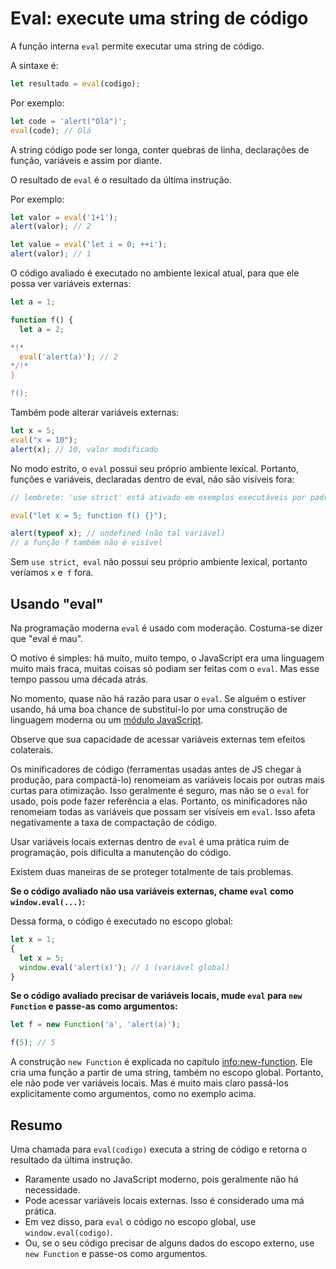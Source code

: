 # Eval: execute uma string de código

A função interna `eval` permite executar uma string de código.

A sintaxe é:

```js
let resultado = eval(codigo);
```

Por exemplo:

```js run
let code = 'alert("Olá")';
eval(code); // Olá
```

A string código pode ser longa, conter quebras de linha, declarações de função, variáveis e assim por diante.

O resultado de `eval` é o resultado da última instrução.

Por exemplo:
```js run
let valor = eval('1+1');
alert(valor); // 2
```

```js run
let value = eval('let i = 0; ++i');
alert(valor); // 1
```

O código avaliado é executado no ambiente lexical atual, para que ele possa ver variáveis externas:

```js run no-beautify
let a = 1;

function f() {
  let a = 2;

*!*
  eval('alert(a)'); // 2
*/!*
}

f();
```

Também pode alterar variáveis externas:

```js untrusted refresh run
let x = 5;
eval("x = 10");
alert(x); // 10, valor modificado
```

No modo estrito, o `eval` possui seu próprio ambiente lexical. Portanto, funções e variáveis, declaradas dentro de eval, não são visíveis fora:

```js untrusted refresh run
// lembrete: 'use strict' está ativado em exemplos executáveis por padrão

eval("let x = 5; function f() {}");

alert(typeof x); // undefined (não tal variável)
// a função f também não é visível
```

Sem `use strict`,` eval` não possui seu próprio ambiente lexical, portanto veríamos `x` e` f` fora.

## Usando "eval"

Na programação moderna `eval` é usado com moderação. Costuma-se dizer que "eval é mau".

O motivo é simples: há muito, muito tempo, o JavaScript era uma linguagem muito mais fraca, muitas coisas só podiam ser feitas com o `eval`. Mas esse tempo passou uma década atrás.

No momento, quase não há razão para usar o `eval`. Se alguém o estiver usando, há uma boa chance de substituí-lo por uma construção de linguagem moderna ou um [módulo JavaScript](info:modules).

Observe que sua capacidade de acessar variáveis externas tem efeitos colaterais.

Os minificadores de código (ferramentas usadas antes de JS chegar à produção, para compactá-lo) renomeiam as variáveis locais por outras mais curtas para otimização. Isso geralmente é seguro, mas não se o `eval` for usado, pois pode fazer referência a elas. Portanto, os minificadores não renomeiam todas as variáveis que possam ser visíveis em `eval`. Isso afeta negativamente a taxa de compactação de código.

Usar variáveis locais externas dentro de `eval` é uma prática ruim de programação, pois dificulta a manutenção do código.

Existem duas maneiras de se proteger totalmente de tais problemas.

**Se o código avaliado não usa variáveis externas, chame `eval` como `window.eval(...)`:**

Dessa forma, o código é executado no escopo global:

```js untrusted refresh run
let x = 1;
{
  let x = 5;
  window.eval('alert(x)'); // 1 (variável global)
}
```

**Se o código avaliado precisar de variáveis locais, mude `eval` para `new Function` e passe-as como argumentos:**

```js run
let f = new Function('a', 'alert(a)');

f(5); // 5
```

A construção `new Function` é explicada no capítulo <info:new-function>. Ele cria uma função a partir de uma string, também no escopo global. Portanto, ele não pode ver variáveis locais. Mas é muito mais claro passá-los explicitamente como argumentos, como no exemplo acima.

## Resumo

Uma chamada para `eval(codigo)` executa a string de código e retorna o resultado da última instrução.
- Raramente usado no JavaScript moderno, pois geralmente não há necessidade.
- Pode acessar variáveis locais externas. Isso é considerado uma má prática.
- Em vez disso, para `eval` o código no escopo global, use `window.eval(codigo)`.
- Ou, se o seu código precisar de alguns dados do escopo externo, use `new Function` e passe-os como argumentos.
